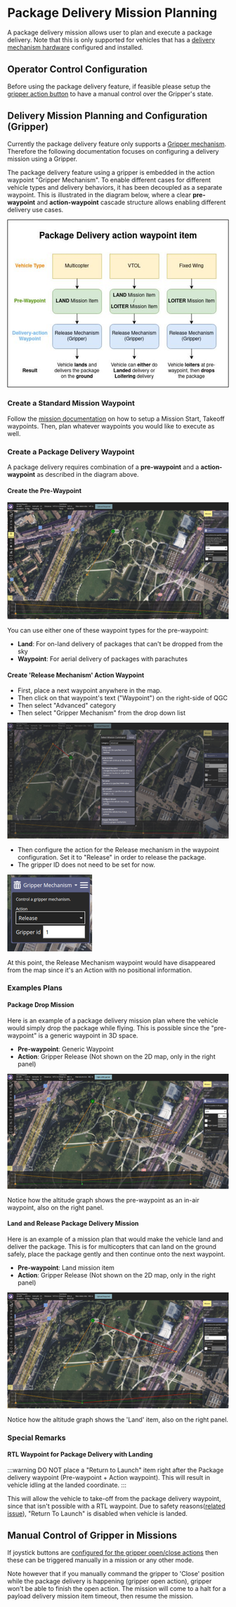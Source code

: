 # Package Delivery Mission Planning

A package delivery mission allows user to plan and execute a package delivery. Note that this is only supported for vehicles that has a [delivery mechanism hardware](../peripherals/gripper.md) configured and installed.

## Operator Control Configuration

Before using the package delivery feature, if feasible please setup the [gripper action button](../peripherals/gripper.md#griper-action-joystick-button-mapping-in-qgc) to have a manual control over the Gripper's state.


## Delivery Mission Planning and Configuration (Gripper)

Currently the package delivery feature only supports a [Gripper mechanism](../peripherals/gripper.md). Therefore the following documentation focuses on configuring a delivery mission using a Gripper.

The package delivery feature using a gripper is embedded in the action waypoint "Gripper Mechanism". To enable different cases for different vehicle types and delivery behaviors, it has been decoupled as a separate waypoint. This is illustrated in the diagram below, where a clear **pre-waypoint** and **action-waypoint** cascade structure allows enabling different delivery use cases.

![Package delivery action waypoint item methodology](../../assets/flying/package_delivery_action_waypoint_item.jpg)

### Create a Standard Mission Waypoint

Follow the [mission documentation](missions.md) on how to setup a Mission Start, Takeoff waypoints. Then, plan whatever waypoints you would like to execute as well.

### Create a Package Delivery Waypoint

A package delivery requires combination of a **pre-waypoint** and a **action-waypoint** as described in the diagram above.

#### Create the Pre-Waypoint

![Pre-waypoint as Land item](../../assets/flying/qgc_package_delivery_pre_land_waypoint.png)

You can use either one of these waypoint types for the pre-waypoint:

* **Land**: For on-land delivery of packages that can't be dropped from the sky
* **Waypoint**: For aerial delivery of packages with parachutes

#### Create 'Release Mechanism' Action Waypoint

* First, place a next waypoint anywhere in the map.
* Then click on that waypoint's text ("Waypoint") on the right-side of QGC
* Then select "Advanced" category
* Then select "Gripper Mechanism" from the drop down list

![Action waypoint](../../assets/flying/qgc_package_delivery_action_waypoint.png)

* Then configure the action for the Release mechanism in the waypoint configuration. Set it to "Release" in order to release the package.
* The gripper ID does not need to be set for now.

![Gripper action setting](../../assets/flying/qgc_mission_plan_gripper_action_setting.png)

At this point, the Release Mechanism waypoint would have disappeared from the map since it's an Action with no positional information.

### Examples Plans

#### Package Drop Mission

Here is an example of a package delivery mission plan where the vehicle would simply drop the package while flying. This is possible since the "pre-waypoint" is a generic waypoint in 3D space.

* **Pre-waypoint**: Generic Waypoint
* **Action**: Gripper Release (Not shown on the 2D map, only in the right panel)

![Package drop mission example](../../assets/flying/package_drop_mission_example.png)

Notice how the altitude graph shows the pre-waypoint as an in-air waypoint, also on the right panel.

#### Land and Release Package Delivery Mission

Here is an example of a mission plan that would make the vehicle land and deliver the package. This is for multicopters that can land on the ground safely, place the package gently and then continue onto the next waypoint.

* **Pre-waypoint**: Land mission item
* **Action**: Gripper Release (Not shown on the 2D map, only in the right panel)

![Land and Release example](../../assets/flying/land_and_release_package_delivery_mission_example.png)

Notice how the altitude graph shows the 'Land' item, also on the right panel.

### Special Remarks

#### RTL Waypoint for Package Delivery with Landing

:::warning
DO NOT place a "Return to Launch" item right after the Package delivery waypoint (Pre-waypoint + Action waypoint). This will result in vehicle idling at the landed coordinate.
:::

This will allow the vehicle to take-off from the package delivery waypoint, since that isn't possible with a RTL waypoint. Due to safety reasons([related issue](https://github.com/PX4/PX4-Autopilot/pull/20044)), "Return To Launch" is disabled when vehicle is landed.


## Manual Control of Gripper in Missions

If joystick buttons are [configured for the gripper open/close actions]() then these can be triggered manually in a mission or any other mode.

Note however that if you manually command the gripper to 'Close' position while the package delivery is happening (gripper open action), gripper won't be able to finish the open action.
The mission will come to a halt for a payload delivery mission item timeout, then resume the mission.
